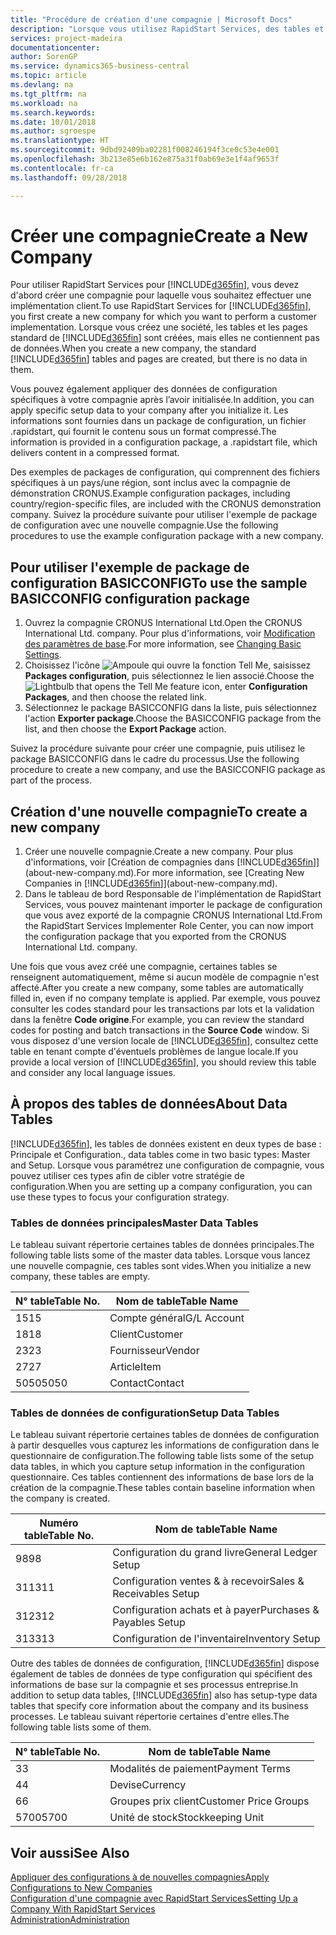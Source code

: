 ```yaml
---
title: "Procédure de création d'une compagnie | Microsoft Docs"
description: "Lorsque vous utilisez RapidStart Services, des tables et des pages sont créées, mais elles ne contiennent pas de données."
services: project-madeira
documentationcenter: 
author: SorenGP
ms.service: dynamics365-business-central
ms.topic: article
ms.devlang: na
ms.tgt_pltfrm: na
ms.workload: na
ms.search.keywords: 
ms.date: 10/01/2018
ms.author: sgroespe
ms.translationtype: HT
ms.sourcegitcommit: 9dbd92409ba02281f008246194f3ce0c53e4e001
ms.openlocfilehash: 3b213e85e6b162e875a31f0ab69e3e1f4af9653f
ms.contentlocale: fr-ca
ms.lasthandoff: 09/28/2018

---
```

# <a name="create-a-new-company"></a><span data-ttu-id="d31b6-103">Créer une compagnie</span><span class="sxs-lookup"><span data-stu-id="d31b6-103">Create a New Company</span></span>
<span data-ttu-id="d31b6-104">Pour utiliser RapidStart Services pour [!INCLUDE[d365fin](includes/d365fin_md.md)], vous devez d'abord créer une compagnie pour laquelle vous souhaitez effectuer une implémentation client.</span><span class="sxs-lookup"><span data-stu-id="d31b6-104">To use RapidStart Services for [!INCLUDE[d365fin](includes/d365fin_md.md)], you first create a new company for which you want to perform a customer implementation.</span></span> <span data-ttu-id="d31b6-105">Lorsque vous créez une société, les tables et les pages standard de [!INCLUDE[d365fin](includes/d365fin_md.md)] sont créées, mais elles ne contiennent pas de données.</span><span class="sxs-lookup"><span data-stu-id="d31b6-105">When you create a new company, the standard [!INCLUDE[d365fin](includes/d365fin_md.md)] tables and pages are created, but there is no data in them.</span></span>

<span data-ttu-id="d31b6-106">Vous pouvez également appliquer des données de configuration spécifiques à votre compagnie après l’avoir initialisée.</span><span class="sxs-lookup"><span data-stu-id="d31b6-106">In addition, you can apply specific setup data to your company after you initialize it.</span></span> <span data-ttu-id="d31b6-107">Les informations sont fournies dans un package de configuration, un fichier .rapidstart, qui fournit le contenu sous un format compressé.</span><span class="sxs-lookup"><span data-stu-id="d31b6-107">The information is provided in a configuration package, a .rapidstart file, which delivers content in a compressed format.</span></span>  

<span data-ttu-id="d31b6-108">Des exemples de packages de configuration, qui comprennent des fichiers spécifiques à un pays/une région, sont inclus avec la compagnie de démonstration CRONUS.</span><span class="sxs-lookup"><span data-stu-id="d31b6-108">Example configuration packages, including country/region-specific files, are included with the CRONUS demonstration company.</span></span> <span data-ttu-id="d31b6-109">Suivez la procédure suivante pour utiliser l'exemple de package de configuration avec une nouvelle compagnie.</span><span class="sxs-lookup"><span data-stu-id="d31b6-109">Use the following procedures to use the example configuration package with a new company.</span></span>  

## <a name="to-use-the-sample-basicconfig-configuration-package"></a><span data-ttu-id="d31b6-110">Pour utiliser l'exemple de package de configuration BASICCONFIG</span><span class="sxs-lookup"><span data-stu-id="d31b6-110">To use the sample BASICCONFIG configuration package</span></span>  
1. <span data-ttu-id="d31b6-111">Ouvrez la compagnie CRONUS International Ltd.</span><span class="sxs-lookup"><span data-stu-id="d31b6-111">Open the CRONUS International Ltd. company.</span></span> <span data-ttu-id="d31b6-112">Pour plus d'informations, voir [Modification des paramètres de base](ui-change-basic-settings.md).</span><span class="sxs-lookup"><span data-stu-id="d31b6-112">For more information, see [Changing Basic Settings](ui-change-basic-settings.md).</span></span>
2. <span data-ttu-id="d31b6-113">Choisissez l'icône ![Ampoule qui ouvre la fonction Tell Me](media/ui-search/search_small.png "Dites-moi ce que vous voulez faire"), saisissez **Packages configuration**, puis sélectionnez le lien associé.</span><span class="sxs-lookup"><span data-stu-id="d31b6-113">Choose the ![Lightbulb that opens the Tell Me feature](media/ui-search/search_small.png "Tell me what you want to do") icon, enter **Configuration Packages**, and then choose the related link.</span></span>  
3. <span data-ttu-id="d31b6-114">Sélectionnez le package BASICCONFIG dans la liste, puis sélectionnez l'action **Exporter package**.</span><span class="sxs-lookup"><span data-stu-id="d31b6-114">Choose the BASICCONFIG package from the list, and then choose the **Export Package** action.</span></span>  

<span data-ttu-id="d31b6-115">Suivez la procédure suivante pour créer une compagnie, puis utilisez le package BASICCONFIG dans le cadre du processus.</span><span class="sxs-lookup"><span data-stu-id="d31b6-115">Use the following procedure to create a new company, and use the BASICCONFIG package as part of the process.</span></span>  

## <a name="to-create-a-new-company"></a><span data-ttu-id="d31b6-116">Création d'une nouvelle compagnie</span><span class="sxs-lookup"><span data-stu-id="d31b6-116">To create a new company</span></span>  
1. <span data-ttu-id="d31b6-117">Créer une nouvelle compagnie.</span><span class="sxs-lookup"><span data-stu-id="d31b6-117">Create a new company.</span></span> <span data-ttu-id="d31b6-118">Pour plus d'informations, voir [Création de compagnies dans [!INCLUDE[d365fin](includes/d365fin_md.md)]](about-new-company.md).</span><span class="sxs-lookup"><span data-stu-id="d31b6-118">For more information, see [Creating New Companies in [!INCLUDE[d365fin](includes/d365fin_md.md)]](about-new-company.md).</span></span>
2. <span data-ttu-id="d31b6-119">Dans le tableau de bord Responsable de l'implémentation de RapidStart Services, vous pouvez maintenant importer le package de configuration que vous avez exporté de la compagnie CRONUS International Ltd.</span><span class="sxs-lookup"><span data-stu-id="d31b6-119">From the RapidStart Services Implementer Role Center, you can now import the configuration package that you exported from the CRONUS International Ltd. company.</span></span>

<span data-ttu-id="d31b6-120">Une fois que vous avez créé une compagnie, certaines tables se renseignent automatiquement, même si aucun modèle de compagnie n'est affecté.</span><span class="sxs-lookup"><span data-stu-id="d31b6-120">After you create a new company, some tables are automatically filled in, even if no company template is applied.</span></span> <span data-ttu-id="d31b6-121">Par exemple, vous pouvez consulter les codes standard pour les transactions par lots et la validation dans la fenêtre **Code origine**.</span><span class="sxs-lookup"><span data-stu-id="d31b6-121">For example, you can review the standard codes for posting and batch transactions in the **Source Code** window.</span></span> <span data-ttu-id="d31b6-122">Si vous disposez d'une version locale de [!INCLUDE[d365fin](includes/d365fin_md.md)], consultez cette table en tenant compte d'éventuels problèmes de langue locale.</span><span class="sxs-lookup"><span data-stu-id="d31b6-122">If you provide a local version of [!INCLUDE[d365fin](includes/d365fin_md.md)], you should review this table and consider any local language issues.</span></span>

## <a name="about-data-tables"></a><span data-ttu-id="d31b6-123">À propos des tables de données</span><span class="sxs-lookup"><span data-stu-id="d31b6-123">About Data Tables</span></span>
[!INCLUDE[d365fin](includes/d365fin_md.md)]<span data-ttu-id="d31b6-124">, les tables de données existent en deux types de base : Principale et Configuration.</span><span class="sxs-lookup"><span data-stu-id="d31b6-124">, data tables come in two basic types: Master and Setup.</span></span> <span data-ttu-id="d31b6-125">Lorsque vous paramétrez une configuration de compagnie, vous pouvez utiliser ces types afin de cibler votre stratégie de configuration.</span><span class="sxs-lookup"><span data-stu-id="d31b6-125">When you are setting up a company configuration, you can use these types to focus your configuration strategy.</span></span>  

### <a name="master-data-tables"></a><span data-ttu-id="d31b6-126">Tables de données principales</span><span class="sxs-lookup"><span data-stu-id="d31b6-126">Master Data Tables</span></span>  
<span data-ttu-id="d31b6-127">Le tableau suivant répertorie certaines tables de données principales.</span><span class="sxs-lookup"><span data-stu-id="d31b6-127">The following table lists some of the master data tables.</span></span> <span data-ttu-id="d31b6-128">Lorsque vous lancez une nouvelle compagnie, ces tables sont vides.</span><span class="sxs-lookup"><span data-stu-id="d31b6-128">When you initialize a new company, these tables are empty.</span></span>  

|<span data-ttu-id="d31b6-129">N° table</span><span class="sxs-lookup"><span data-stu-id="d31b6-129">Table No.</span></span>|<span data-ttu-id="d31b6-130">Nom de table</span><span class="sxs-lookup"><span data-stu-id="d31b6-130">Table Name</span></span>|  
|-------------------|--------------------|  
|<span data-ttu-id="d31b6-131">15</span><span class="sxs-lookup"><span data-stu-id="d31b6-131">15</span></span>|<span data-ttu-id="d31b6-132">Compte général</span><span class="sxs-lookup"><span data-stu-id="d31b6-132">G/L Account</span></span>|  
|<span data-ttu-id="d31b6-133">18</span><span class="sxs-lookup"><span data-stu-id="d31b6-133">18</span></span>|<span data-ttu-id="d31b6-134">Client</span><span class="sxs-lookup"><span data-stu-id="d31b6-134">Customer</span></span>|  
|<span data-ttu-id="d31b6-135">23</span><span class="sxs-lookup"><span data-stu-id="d31b6-135">23</span></span>|<span data-ttu-id="d31b6-136">Fournisseur</span><span class="sxs-lookup"><span data-stu-id="d31b6-136">Vendor</span></span>|  
|<span data-ttu-id="d31b6-137">27</span><span class="sxs-lookup"><span data-stu-id="d31b6-137">27</span></span>|<span data-ttu-id="d31b6-138">Article</span><span class="sxs-lookup"><span data-stu-id="d31b6-138">Item</span></span>|  
|<span data-ttu-id="d31b6-139">5050</span><span class="sxs-lookup"><span data-stu-id="d31b6-139">5050</span></span>|<span data-ttu-id="d31b6-140">Contact</span><span class="sxs-lookup"><span data-stu-id="d31b6-140">Contact</span></span>|  

### <a name="setup-data-tables"></a><span data-ttu-id="d31b6-141">Tables de données de configuration</span><span class="sxs-lookup"><span data-stu-id="d31b6-141">Setup Data Tables</span></span>  
<span data-ttu-id="d31b6-142">Le tableau suivant répertorie certaines tables de données de configuration à partir desquelles vous capturez les informations de configuration dans le questionnaire de configuration.</span><span class="sxs-lookup"><span data-stu-id="d31b6-142">The following table lists some of the setup data tables, in which you capture setup information in the configuration questionnaire.</span></span> <span data-ttu-id="d31b6-143">Ces tables contiennent des informations de base lors de la création de la compagnie.</span><span class="sxs-lookup"><span data-stu-id="d31b6-143">These tables contain baseline information when the company is created.</span></span>  

|<span data-ttu-id="d31b6-144">Numéro table</span><span class="sxs-lookup"><span data-stu-id="d31b6-144">Table No.</span></span>|<span data-ttu-id="d31b6-145">Nom de table</span><span class="sxs-lookup"><span data-stu-id="d31b6-145">Table Name</span></span>|  
|-------------------|--------------------|  
|<span data-ttu-id="d31b6-146">98</span><span class="sxs-lookup"><span data-stu-id="d31b6-146">98</span></span>|<span data-ttu-id="d31b6-147">Configuration du grand livre</span><span class="sxs-lookup"><span data-stu-id="d31b6-147">General Ledger Setup</span></span>|  
|<span data-ttu-id="d31b6-148">311</span><span class="sxs-lookup"><span data-stu-id="d31b6-148">311</span></span>|<span data-ttu-id="d31b6-149">Configuration ventes & à recevoir</span><span class="sxs-lookup"><span data-stu-id="d31b6-149">Sales & Receivables Setup</span></span>|  
|<span data-ttu-id="d31b6-150">312</span><span class="sxs-lookup"><span data-stu-id="d31b6-150">312</span></span>|<span data-ttu-id="d31b6-151">Configuration achats et à payer</span><span class="sxs-lookup"><span data-stu-id="d31b6-151">Purchases & Payables Setup</span></span>|  
|<span data-ttu-id="d31b6-152">313</span><span class="sxs-lookup"><span data-stu-id="d31b6-152">313</span></span>|<span data-ttu-id="d31b6-153">Configuration de l'inventaire</span><span class="sxs-lookup"><span data-stu-id="d31b6-153">Inventory Setup</span></span>|  

<span data-ttu-id="d31b6-154">Outre des tables de données de configuration, [!INCLUDE[d365fin](includes/d365fin_md.md)] dispose également de tables de données de type configuration qui spécifient des informations de base sur la compagnie et ses processus entreprise.</span><span class="sxs-lookup"><span data-stu-id="d31b6-154">In addition to setup data tables, [!INCLUDE[d365fin](includes/d365fin_md.md)] also has setup-type data tables that specify core information about the company and its business processes.</span></span> <span data-ttu-id="d31b6-155">Le tableau suivant répertorie certaines d'entre elles.</span><span class="sxs-lookup"><span data-stu-id="d31b6-155">The following table lists some of them.</span></span>  

|<span data-ttu-id="d31b6-156">N° table</span><span class="sxs-lookup"><span data-stu-id="d31b6-156">Table No.</span></span>|<span data-ttu-id="d31b6-157">Nom de table</span><span class="sxs-lookup"><span data-stu-id="d31b6-157">Table Name</span></span>|  
|-------------------|--------------------|  
|<span data-ttu-id="d31b6-158">3</span><span class="sxs-lookup"><span data-stu-id="d31b6-158">3</span></span>|<span data-ttu-id="d31b6-159">Modalités de paiement</span><span class="sxs-lookup"><span data-stu-id="d31b6-159">Payment Terms</span></span>|  
|<span data-ttu-id="d31b6-160">4</span><span class="sxs-lookup"><span data-stu-id="d31b6-160">4</span></span>|<span data-ttu-id="d31b6-161">Devise</span><span class="sxs-lookup"><span data-stu-id="d31b6-161">Currency</span></span>|  
|<span data-ttu-id="d31b6-162">6</span><span class="sxs-lookup"><span data-stu-id="d31b6-162">6</span></span>|<span data-ttu-id="d31b6-163">Groupes prix client</span><span class="sxs-lookup"><span data-stu-id="d31b6-163">Customer Price Groups</span></span>|  
|<span data-ttu-id="d31b6-164">5700</span><span class="sxs-lookup"><span data-stu-id="d31b6-164">5700</span></span>|<span data-ttu-id="d31b6-165">Unité de stock</span><span class="sxs-lookup"><span data-stu-id="d31b6-165">Stockkeeping Unit</span></span>|

  

## <a name="see-also"></a><span data-ttu-id="d31b6-166">Voir aussi</span><span class="sxs-lookup"><span data-stu-id="d31b6-166">See Also</span></span>  
[<span data-ttu-id="d31b6-167">Appliquer des configurations à de nouvelles compagnies</span><span class="sxs-lookup"><span data-stu-id="d31b6-167">Apply Configurations to New Companies</span></span>](admin-apply-configuration-to-new-companies.md)  
[<span data-ttu-id="d31b6-168">Configuration d'une compagnie avec RapidStart Services</span><span class="sxs-lookup"><span data-stu-id="d31b6-168">Setting Up a Company With RapidStart Services</span></span>](admin-set-up-a-company-with-rapidstart.md)  
[<span data-ttu-id="d31b6-169">Administration</span><span class="sxs-lookup"><span data-stu-id="d31b6-169">Administration</span></span>](admin-setup-and-administration.md)

